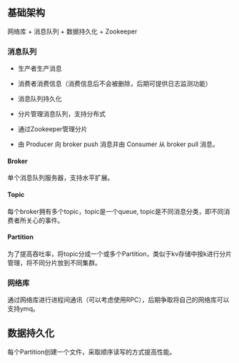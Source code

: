 
## 基础架构

网络库 + 消息队列 + 数据持久化 + Zookeeper

### 消息队列

- 生产者生产消息 

- 消费者消费信息（消费信息后不会被删除，后期可提供日志监测功能）

- 消息队列持久化

- 分片管理消息队列，支持分布式

- 通过Zookeeper管理分片

- 由 Producer 向 broker push 消息并由 Consumer 从 broker pull 消息。

#### Broker
单个消息队列服务器，支持水平扩展。

#### Topic
每个broker拥有多个topic，topic是一个queue, topic是不同消息分类，即不同消费者所关心的事件。

#### Partition
为了提高吞吐率，将topic分成一个或多个Partition，类似于kv存储中按k进行分片管理，将不同分片放到不同集群。

### 网络库
通过网络库进行进程间通讯（可以考虑使用RPC），后期争取将自己的网络库可以支持ymq。

## 数据持久化
每个Partition创建一个文件，采取顺序读写的方式提高性能。
